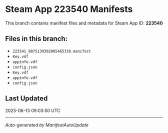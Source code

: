 # Steam App 223540 Manifests

This branch contains manifest files and metadata for Steam App ID: **223540**

## Files in this branch:
- `223541_8075139302085465338.manifest`
- `Key.vdf`
- `appinfo.vdf`
- `config.json`
- `Key.vdf`
- `appinfo.vdf`
- `config.json`

## Last Updated
2025-06-13 09:03:50 UTC

---
*Auto-generated by ManifestAutoUpdate*
